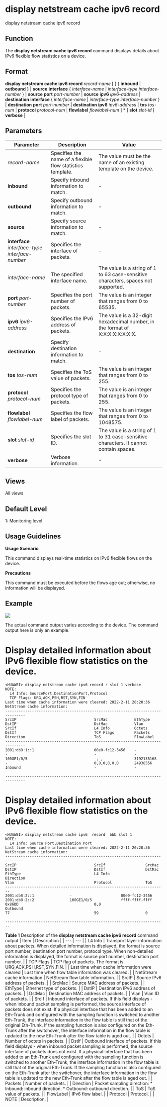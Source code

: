 display netstream cache ipv6 record
===================================

display netstream cache ipv6 record

Function
--------



The **display netstream cache ipv6 record** command displays details about IPv6 flexible flow statistics on a device.




Format
------

**display netstream cache ipv6 record** *record-name* [ [ { **inbound** | **outbound** } | **source** **interface** { *interface-name* | *interface-type* *interface-number* } | **source** **port** *port-number* | **source** **ipv6** *ipv6-address* | **destination** **interface** { *interface-name* | *interface-type* *interface-number* } | **destination** **port** *port-number* | **destination** **ipv6** *ipv6-address* | **tos** *tos-num* | **protocol** *protocol-num* | **flowlabel** *flowlabel-num* ] \* ] **slot** *slot-id* [ **verbose** ]


Parameters
----------

| Parameter | Description | Value |
| --- | --- | --- |
| *record-name* | Specifies the name of a flexible flow statistics template. | The value must be the name of an existing template on the device. |
| **inbound** | Specify inbound information to match. | - |
| **outbound** | Specify outbound information to match. | - |
| **source** | Specify source information to match. | - |
| **interface** *interface-type* *interface-number* | Specifies the interface of packets. | - |
| *interface-name* | The specified interface name. | The value is a string of 1 to 63 case-sensitive characters, spaces not supported. |
| **port** *port-number* | Specifies the port number of packets. | The value is an integer that ranges from 0 to 65535. |
| **ipv6** *ipv6-address* | Specifies the IPv6 address of packets. | The value is a 32-digit hexadecimal number, in the format of X:X:X:X:X:X:X:X. |
| **destination** | Specify destination information to match. | - |
| **tos** *tos-num* | Specifies the ToS value of packets. | The value is an integer that ranges from 0 to 255. |
| **protocol** *protocol-num* | Specifies the protocol type of packets. | The value is an integer that ranges from 0 to 255. |
| **flowlabel** *flowlabel-num* | Specifies the flow label of packets. | The value is an integer that ranges from 0 to 1048575. |
| **slot** *slot-id* | Specifies the slot ID. | The value is a string of 1 to 31 case-sensitive characters. It cannot contain spaces. |
| **verbose** | Verbose information. | - |



Views
-----

All views


Default Level
-------------

1: Monitoring level


Usage Guidelines
----------------

**Usage Scenario**

This command displays real-time statistics on IPv6 flexible flows on the device.

**Precautions**

This command must be executed before the flows age out; otherwise, no information will be displayed.


Example
-------

![](../public_sys-resources/note_3.0-en-us.png) 

The actual command output varies according to the device. The command output here is only an example.


# Display detailed information about IPv6 flexible flow statistics on the device.
```
<HUAWEI> display netstream cache ipv6 record r slot 1 verbose
NOTE:
  L4 Info: SourcePort,DestinationPort,Protocol
  TCP Flags: URG,ACK,PSH,RST,SYN,FIN
Last time when cache information were cleared: 2022-2-11 20:20:36
NetStream cache information:
-------------------------------------------------------------------------------
SrcIP                                   SrcMac            EthType
DstIP                                   DstMac            Vlan
SrcIf                                   L4 Info           Octets
DstIf                                   TCP Flags         Packets
Direction                               ToS               FlowLabel
-------------------------------------------------------------------------------
2001:db8:1::1                           00e0-fc12-3456    -
-                                       -                 -
100GE1/0/5                              -,-,-             3192135168
-                                       0,0,0,0,0,0       24938556
Inbound                                 -                 -

-------------------------------------------------------------------------------

```

# Display detailed information about IPv6 flexible flow statistics on the device.
```
<HUAWEI> display netstream cache ipv6  record  bbb slot 1
NOTE: 
  L4 Info: Source Port,Destination Port
Last time when cache information were cleared: 2022-2-11 20:20:36
NetStream cache information:
-------------------------------------------------------------------------------
SrcIP                                   SrcIf                  SrcMac           
DstIP                                   DstIf                  DstMac           
EthType                                 L4 Info                Direction        
Vlan                                    Protocol               ToS              
------------------------------------------------------------------------
2001:db8:2::1                -                      00e0-fc12-3456    
2001:db8:2::2                100GE1/0/5             ffff-ffff-ffff    
0x86DD                                  0,0                    Outbound         
77                                      59                     0                
 
------------------------------------------------------------------------

```

**Table 1** Description of the **display netstream cache ipv6 record** command output
| Item | Description |
| --- | --- |
| L4 Info | Transport layer information about packets.  When detailed information is displayed, the format is source port number, destination port number, protocol type.  When non-detailed information is displayed, the format is source port number, destination port number. |
| TCP Flags | TCP flag of packets. The format is URG,ACK,PSH,RST,SYN,FIN. |
| Last time when cache information were cleared | Last time when flow table information was cleared. |
| NetStream cache information | NetStream flow table information. |
| SrcIP | Source IPv6 address of packets. |
| SrcMac | Source MAC address of packets. |
| EthType | Ethernet type of packets. |
| DstIP | Destination IPv6 address of packets. |
| DstMac | Destination MAC address of packets. |
| Vlan | Vlan ID of packets. |
| SrcIf | Inbound interface of packets.  If this field displays - when inbound packet sampling is performed, the source interface of packets does not exist.  If a physical interface that has been added to an Eth-Trunk and configured with the sampling function is switched to another Eth-Trunk, the interface information in the flow table is still that of the original Eth-Trunk. If the sampling function is also configured on the Eth-Trunk after the switchover, the interface information in the flow table is updated to the new Eth-Trunk after the flow table is aged out. |
| Octets | Number of octets in packets. |
| DstIf | Outbound interface of packets.  If this field displays - when inbound packet sampling is performed, the source interface of packets does not exist.  If a physical interface that has been added to an Eth-Trunk and configured with the sampling function is switched to another Eth-Trunk, the interface information in the flow table is still that of the original Eth-Trunk. If the sampling function is also configured on the Eth-Trunk after the switchover, the interface information in the flow table is updated to the new Eth-Trunk after the flow table is aged out. |
| Packets | Number of packets. |
| Direction | Packet sampling direction:  * Inbound: inbound direction. * Outbound: outbound direction. |
| ToS | ToS value of packets. |
| FlowLabel | IPv6 flow label. |
| Protocol | Protocol. |
| NOTE | Description. |